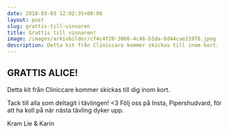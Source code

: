 ```yaml
---
date: 2018-03-03 12:02:35+00:00
layout: post
slug: grattis-till-vinnaren
title: Grattis till vinnaren!
image: /images/arkivbilder/cf4c4f20-3066-4c46-b1da-6d44cae219f8.jpeg
description: Detta kit från Cliniccare kommer skickas till inom kort.
---
```

## GRATTIS ALICE!

Detta kit från Cliniccare kommer skickas till dig inom kort.

Tack till alla som deltagit i tävlingen! <3 Följ oss på Insta, Pipershudvard, för att ha koll på när nästa tävling dyker upp.

Kram Lie & Karin


